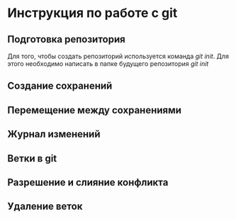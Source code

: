 # Инструкция по работе с git
## Подготовка репозитория

Для того, чтобы создать репозиторий используется команда *git init*. Для этого необходимо написать в папке будущего репозитория *git init*

## Создание сохранений 
## Перемещение между сохранениями
## Журнал изменений
## Ветки в git
## Разрешение и слияние конфликта
## Удаление веток